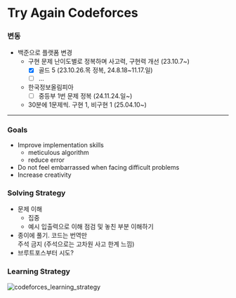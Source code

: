 # Try Again Codeforces

### 변동
- 백준으로 플랫폼 변경
  - 구현 문제 난이도별로 정복하며 사고력, 구현력 개선 (23.10.7~)
    - [x] 골드 5 (23.10.26.목 정복, 24.8.18~11.17.일)
    - [ ] ...
  - 한국정보올림피아 
    - [ ] 중등부 1번 문제 정복 (24.11.24.일~)
  - 30분에 1문제씩. 구현 1, 비구현 1 (25.04.10~)

---
### Goals
  - Improve implementation skills
    - meticulous algorithm
    - reduce error
  - Do not feel embarrassed when facing difficult problems
  - Increase creativity
  
### Solving Strategy
  - 문제 이해
    - 집중
    - 예시 입출력으로 이해 점검 및 놓친 부분 이해하기
  - 종이에 풀기. 코드는 번역만  
    주석 금지 (주석으로는 고차원 사고 한계 느낌)
  - 브루트포스부터 시도?


### Learning Strategy
![codeforces_learning_strategy](https://user-images.githubusercontent.com/100839953/208234400-aff10a53-aca8-4ede-9d5d-d783d97f63fb.png)
